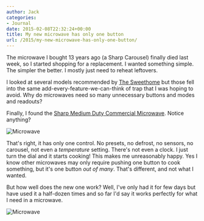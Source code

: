 ```yaml
---
author: Jack
categories:
- Journal
date: 2015-02-08T22:32:24+00:00
title: My new microwave has only one button
url: /2015/my-new-microwave-has-only-one-button/
---
```


The microwave I bought 13 years ago (a Sharp Carousel) finally died last week, so I started shopping for a replacement. I wanted something simple. The simpler the better. I mostly just need to reheat leftovers.

I looked at several models recommended by [The Sweethome][1] but those fell into the same add-every-feature-we-can-think of trap that I was hoping to avoid. Why do microwaves need so many unnecessary buttons and modes and readouts?

Finally, I found the [Sharp Medium Duty Commercial Microwave][2]. Notice anything?

![Microwave](/img/2015/02/IMG_0683.jpg")

That's right, it has only one control. No presets, no defrost, no sensors, no carousel, not even a _temperature_ setting. There's not even a clock. I just turn the dial and it starts cooking! This makes me unreasonably happy. Yes I know other microwaves may only require pushing one button to cook something, but it's one button _out of many_. That's different, and not what I wanted.

But how well does the new one work? Well, I've only had it for few days but have used it a half-dozen times and so far I'd say it works perfectly for what I need in a microwave.

![Microwave](/img/2015/02/sharp-microwave.jpg)


 [1]: http://thesweethome.com/reviews/best-microwave/
 [2]: http://www.amazon.com/gp/product/B000T905D4/ref=as_li_tl?ie=UTF8&camp=1789&creative=390957&creativeASIN=B000T905D4&linkCode=as2&tag=jackbaty-20&linkId=KYKH3EJTR5LB7VNY
 [3]: /img/2015/02/IMG_0683.jpg
 [4]: /img/2015/02/sharp-microwave.jpg
